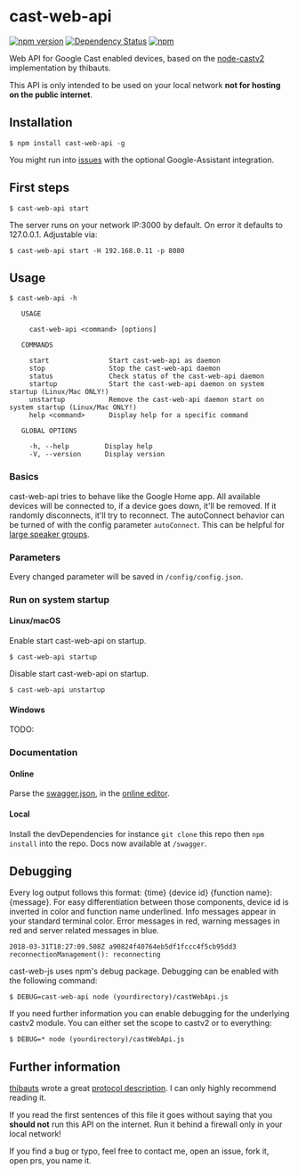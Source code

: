 # cast-web-api
[![npm version](https://badge.fury.io/js/cast-web-api.svg)](https://badge.fury.io/js/cast-web-api)
[![Dependency Status](https://img.shields.io/david/vervallsweg/cast-web-api.svg)](https://david-dm.org/vervallsweg/cast-web-api)
[![npm](https://img.shields.io/npm/dm/cast-web-api.svg?maxAge=2592000)]()

Web API for Google Cast enabled devices, based on the [node-castv2](https://github.com/thibauts/node-castv2 "node-castv2") implementation by thibauts.

This API is only intended to be used on your local network **not for hosting on the public internet**.

## Installation
	$ npm install cast-web-api -g

You might run into [issues](https://github.com/vervallsweg/cast-web-api/issues/79) with the optional Google-Assistant integration.

## First steps
    $ cast-web-api start

The server runs on your network IP:3000 by default. On error it defaults to 127.0.0.1. Adjustable via:

	$ cast-web-api start -H 192.168.0.11 -p 8080

## Usage

    $ cast-web-api -h
    
       USAGE
    
         cast-web-api <command> [options]
    
       COMMANDS
    
         start               Start cast-web-api as daemon           
         stop                Stop the cast-web-api daemon           
         status              Check status of the cast-web-api daemon
         startup             Start the cast-web-api daemon on system startup (Linux/Mac ONLY!)       
         unstartup           Remove the cast-web-api daemon start on system startup (Linux/Mac ONLY!)
         help <command>      Display help for a specific command    
    
       GLOBAL OPTIONS
    
         -h, --help         Display help                                      
         -V, --version      Display version

### Basics
cast-web-api tries to behave like the Google Home app. All available devices will be connected to, if a device goes down, it'll be removed. If it randomly disconnects, it'll try to reconnect.
The autoConnect behavior can be turned of with the config parameter `autoConnect`. This can be helpful for [large speaker groups](https://github.com/vervallsweg/cast-web-api/issues/92).

### Parameters

Every changed parameter will be saved in `/config/config.json`.

### Run on system startup

#### Linux/macOS
Enable start cast-web-api on startup.

    $ cast-web-api startup
    
Disable start cast-web-api on startup.

    $ cast-web-api unstartup

#### Windows
TODO:

### Documentation

#### Online
Parse the [swagger.json](https://raw.githubusercontent.com/vervallsweg/cast-web-api/master/lib/swagger/swagger.json "swagger.json"), in the [online editor](https://editor.swagger.io/).

#### Local
Install the devDependencies for instance `git clone` this repo then `npm install` into the repo. Docs now available at `/swagger`.


## Debugging
Every log output follows this format: {time} {device id} {function name}: {message}. For easy differentiation between those components, device id is inverted in color and function name underlined. Info messages appear in your standard terminal color. Error messages in red, warning messages in red and server related messages in blue.
```
2018-03-31T18:27:09.508Z a90824f40764eb5df1fccc4f5cb95dd3 reconnectionManagement(): reconnecting
```

cast-web-js uses npm's debug package. Debugging can be enabled with the following command:

    $ DEBUG=cast-web-api node (yourdirectory)/castWebApi.js

If you need further information you can enable debugging for the underlying castv2 module. You can either set the scope to castv2 or to everything:

	$ DEBUG=* node (yourdirectory)/castWebApi.js

## Further information
[thibauts](https://github.com/thibauts "thibauts profile") wrote a great [protocol description](https://github.com/thibauts/node-castv2#protocol-description "protocol description"). I can only highly recommend reading it.

If you read the first sentences of this file it goes without saying that you **should not** run this API on the internet. Run it behind a firewall only in your local network!

If you find a bug or typo, feel free to contact me, open an issue, fork it, open prs, you name it.